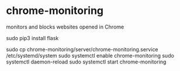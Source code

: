 # chrome-monitoring
monitors and blocks websites opened in Chrome

sudo pip3 install flask

sudo cp chrome-monitoring/server/chrome-monitoring.service /etc/systemd/system
sudo systemctl enable chrome-monitoring
sudo systemctl daemon-reload
sudo systemctl start chrome-monitoring